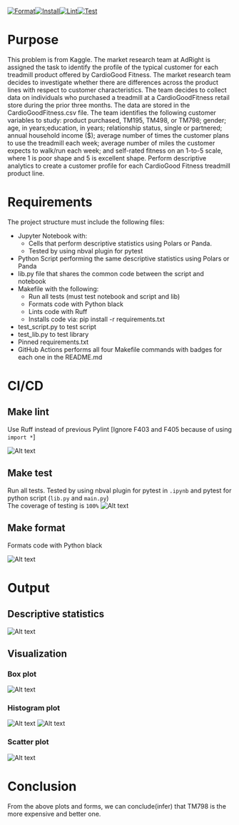 [![Format](https://github.com/nogibjj/IDS706_Individual_Proj1_ZH/actions/workflows/format.yml/badge.svg)](https://github.com/nogibjj/IDS706_Individual_Proj1_ZH/actions/workflows/format.yml)[![Install](https://github.com/nogibjj/IDS706_Individual_Proj1_ZH/actions/workflows/install.yml/badge.svg)](https://github.com/nogibjj/IDS706_Individual_Proj1_ZH/actions/workflows/install.yml)[![Lint](https://github.com/nogibjj/IDS706_Individual_Proj1_ZH/actions/workflows/lint.yml/badge.svg)](https://github.com/nogibjj/IDS706_Individual_Proj1_ZH/actions/workflows/lint.yml)[![Test](https://github.com/nogibjj/IDS706_Individual_Proj1_ZH/actions/workflows/test.yml/badge.svg)](https://github.com/nogibjj/IDS706_Individual_Proj1_ZH/actions/workflows/test.yml)

# Purpose
This problem is from Kaggle. The market research team at AdRight is assigned the task to identify the profile of the typical customer for each treadmill product offered by CardioGood Fitness. The market research team decides to investigate whether there are differences across the product lines with respect to customer characteristics. The team decides to collect data on individuals who purchased a treadmill at a CardioGoodFitness retail store during the prior three months. The data are stored in the CardioGoodFitness.csv file. The team identifies the following customer variables to study: product purchased, TM195, TM498, or TM798; gender; age, in years;education, in years; relationship status, single or partnered; annual household income ($); average number of times the customer plans to use the treadmill each week; average number of miles the customer expects to walk/run each week; and self-rated fitness on an 1-to-5 scale, where 1 is poor shape and 5 is excellent shape. Perform descriptive analytics to create a customer profile for each CardioGood Fitness treadmill product line.

# Requirements
The project structure must include the following files:
- Jupyter Notebook with:
    - Cells that perform descriptive statistics using Polars or Panda.
    - Tested by using nbval plugin for pytest
- Python Script performing the same descriptive statistics using Polars or Panda
- lib.py file that shares the common code between the script and notebook
- Makefile with the following:
    - Run all tests (must test notebook and script and lib)
    - Formats code with Python black
    - Lints code with Ruff
    - Installs code via:  pip install -r requirements.txt
- test_script.py to test script
- test_lib.py to test library
- Pinned requirements.txt
- GitHub Actions performs all four Makefile commands with badges for each one in the README.md

# CI/CD

## Make lint
Use Ruff instead of previous Pylint [Ignore F403 and F405 because of using `import *`]

![Alt text](image-1.png)

## Make test
Run all tests. Tested by using nbval plugin for pytest in `.ipynb` and pytest for python script (`lib.py` and `main.py`)  
The coverage of testing is `100%`
![Alt text](image.png)

## Make format
Formats code with Python black  

![Alt text](image-4.png)

# Output
## Descriptive statistics
![Alt text](image-3.png)

## Visualization
### Box plot
![Alt text](./results/boxplot.png)
### Histogram plot
![Alt text](./results/count.png)
![Alt text](./results/histogram.png)
### Scatter plot
![Alt text](./results/scatter.png)

# Conclusion
From the above plots and forms, we can conclude(infer) that TM798 is the more expensive and better one.